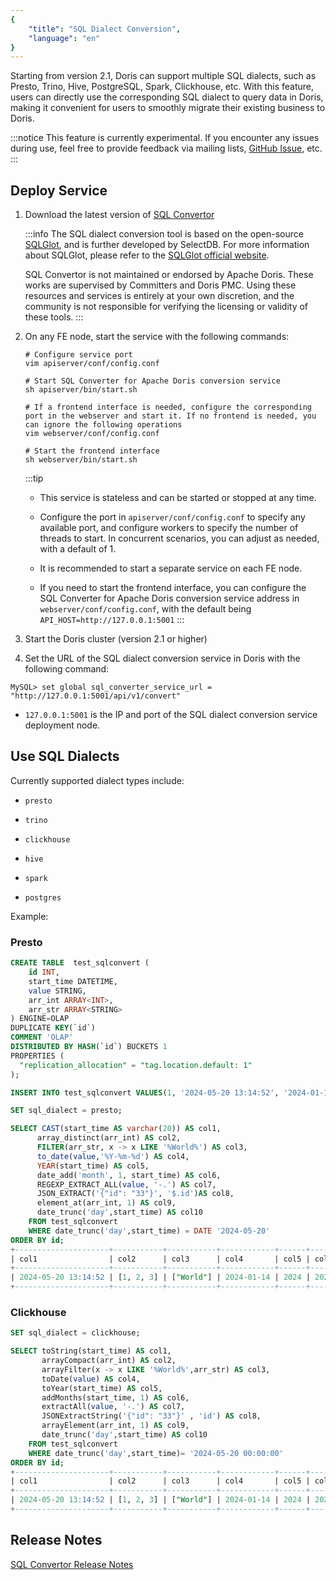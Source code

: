 ```yaml
---
{
    "title": "SQL Dialect Conversion",
    "language": "en"
}
---
```


<!-- 
Licensed to the Apache Software Foundation (ASF) under one
or more contributor license agreements.  See the NOTICE file
distributed with this work for additional information
regarding copyright ownership.  The ASF licenses this file
to you under the Apache License, Version 2.0 (the
"License"); you may not use this file except in compliance
with the License.  You may obtain a copy of the License at

  http://www.apache.org/licenses/LICENSE-2.0

Unless required by applicable law or agreed to in writing,
software distributed under the License is distributed on an
"AS IS" BASIS, WITHOUT WARRANTIES OR CONDITIONS OF ANY
KIND, either express or implied.  See the License for the
specific language governing permissions and limitations
under the License.
-->

Starting from version 2.1, Doris can support multiple SQL dialects, such as Presto, Trino, Hive, PostgreSQL, Spark, Clickhouse, etc. With this feature, users can directly use the corresponding SQL dialect to query data in Doris, making it convenient for users to smoothly migrate their existing business to Doris.

:::notice
This feature is currently experimental. If you encounter any issues during use, feel free to provide feedback via mailing lists, [GitHub Issue](https://github.com/apache/doris/issues), etc.
:::

## Deploy Service

1. Download the latest version of [SQL Convertor](https://www.selectdb.com/tools/doris-sql-convertor)

    :::info
    The SQL dialect conversion tool is based on the open-source [SQLGlot](https://github.com/tobymao/sqlglot), and is further developed by SelectDB. For more information about SQLGlot, please refer to the [SQLGlot official website](https://sqlglot.com/sqlglot.html).  

    SQL Convertor is not maintained or endorsed by Apache Doris. These works are supervised by Committers and Doris PMC. Using these resources and services is entirely at your own discretion, and the community is not responsible for verifying the licensing or validity of these tools.
    :::

2. On any FE node, start the service with the following commands:

    ```shell
    # Configure service port
    vim apiserver/conf/config.conf

    # Start SQL Converter for Apache Doris conversion service
    sh apiserver/bin/start.sh

    # If a frontend interface is needed, configure the corresponding port in the webserver and start it. If no frontend is needed, you can ignore the following operations
    vim webserver/conf/config.conf

    # Start the frontend interface
    sh webserver/bin/start.sh
    ```

    :::tip
    - This service is stateless and can be started or stopped at any time.

    - Configure the port in `apiserver/conf/config.conf` to specify any available port, and configure workers to specify the number of threads to start. In concurrent scenarios, you can adjust as needed, with a default of 1.

    - It is recommended to start a separate service on each FE node.

    - If you need to start the frontend interface, you can configure the SQL Converter for Apache Doris conversion service address in `webserver/conf/config.conf`, with the default being `API_HOST=http://127.0.0.1:5001`
    :::

3. Start the Doris cluster (version 2.1 or higher)

4. Set the URL of the SQL dialect conversion service in Doris with the following command:

  `MySQL> set global sql_converter_service_url = "http://127.0.0.1:5001/api/v1/convert"`

  - `127.0.0.1:5001` is the IP and port of the SQL dialect conversion service deployment node.

## Use SQL Dialects

Currently supported dialect types include:

- `presto`

- `trino`

- `clickhouse`

- `hive`

- `spark`

- `postgres`

Example:

### Presto

```sql
CREATE TABLE  test_sqlconvert (
    id INT,
    start_time DATETIME,
    value STRING,
    arr_int ARRAY<INT>,
    arr_str ARRAY<STRING>
) ENGINE=OLAP
DUPLICATE KEY(`id`)
COMMENT 'OLAP'
DISTRIBUTED BY HASH(`id`) BUCKETS 1
PROPERTIES (
  "replication_allocation" = "tag.location.default: 1"
);

INSERT INTO test_sqlconvert VALUES(1, '2024-05-20 13:14:52', '2024-01-14',[1, 2, 3, 3], ['Hello', 'World']);

SET sql_dialect = presto;

SELECT CAST(start_time AS varchar(20)) AS col1,
      array_distinct(arr_int) AS col2,
      FILTER(arr_str, x -> x LIKE '%World%') AS col3,
      to_date(value,'%Y-%m-%d') AS col4,
      YEAR(start_time) AS col5,
      date_add('month', 1, start_time) AS col6,
      REGEXP_EXTRACT_ALL(value, '-.') AS col7,
      JSON_EXTRACT('{"id": "33"}', '$.id')AS col8,
      element_at(arr_int, 1) AS col9,
      date_trunc('day',start_time) AS col10
    FROM test_sqlconvert
    WHERE date_trunc('day',start_time) = DATE '2024-05-20'     
ORDER BY id;
+---------------------+-----------+-----------+------------+------+---------------------+-------------+------+------+---------------------+
| col1                | col2      | col3      | col4       | col5 | col6                | col7        | col8 | col9 | col10               |
+---------------------+-----------+-----------+------------+------+---------------------+-------------+------+------+---------------------+
| 2024-05-20 13:14:52 | [1, 2, 3] | ["World"] | 2024-01-14 | 2024 | 2024-06-20 13:14:52 | ['-0','-1'] | "33" |    1 | 2024-05-20 00:00:00 |
+---------------------+-----------+-----------+------------+------+---------------------+-------------+------+------+---------------------+
```

### Clickhouse

```sql
SET sql_dialect = clickhouse;

SELECT toString(start_time) AS col1,
       arrayCompact(arr_int) AS col2,
       arrayFilter(x -> x LIKE '%World%',arr_str) AS col3,
       toDate(value) AS col4,
       toYear(start_time) AS col5,
       addMonths(start_time, 1) AS col6,
       extractAll(value, '-.') AS col7,
       JSONExtractString('{"id": "33"}' , 'id') AS col8,
       arrayElement(arr_int, 1) AS col9,
       date_trunc('day',start_time) AS col10
    FROM test_sqlconvert
    WHERE date_trunc('day',start_time)= '2024-05-20 00:00:00'     
ORDER BY id;
+---------------------+-----------+-----------+------------+------+---------------------+-------------+------+------+---------------------+
| col1                | col2      | col3      | col4       | col5 | col6                | col7        | col8 | col9 | col10               |
+---------------------+-----------+-----------+------------+------+---------------------+-------------+------+------+---------------------+
| 2024-05-20 13:14:52 | [1, 2, 3] | ["World"] | 2024-01-14 | 2024 | 2024-06-20 13:14:52 | ['-0','-1'] | "33" |    1 | 2024-05-20 00:00:00 |
+---------------------+-----------+-----------+------------+------+---------------------+-------------+------+------+---------------------+
```

## Release Notes

[SQL Convertor Release Notes](https://docs.selectdb.com/docs/ecosystem/sql-converter/sql-converter-release-node)